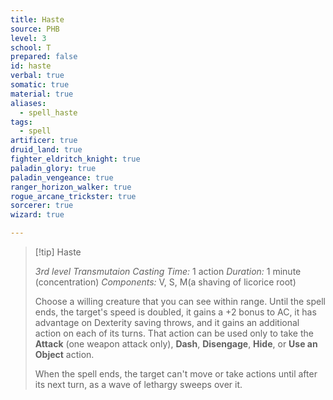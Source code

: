 ```yaml
---
title: Haste
source: PHB
level: 3
school: T
prepared: false
id: haste
verbal: true
somatic: true
material: true
aliases:
  - spell_haste
tags:
  - spell
artificer: true
druid_land: true
fighter_eldritch_knight: true
paladin_glory: true
paladin_vengeance: true
ranger_horizon_walker: true
rogue_arcane_trickster: true
sorcerer: true
wizard: true

---
```

>[!tip] Haste
>
> *3rd level Transmutaion*
> *Casting Time:* 1 action
> *Duration:* 1 minute (concentration)
> *Components:* V, S, M(a shaving of licorice root)
>
>Choose a willing creature that you can see within range. Until the spell ends, the target's speed is doubled, it gains a +2 bonus to AC, it has advantage on Dexterity saving throws, and it gains an additional action on each of its turns. That action can be used only to take the **Attack** (one weapon attack only), **Dash**, **Disengage**, **Hide**, or **Use an Object** action.
>
>When the spell ends, the target can't move or take actions until after its next turn, as a wave of lethargy sweeps over it.
>

